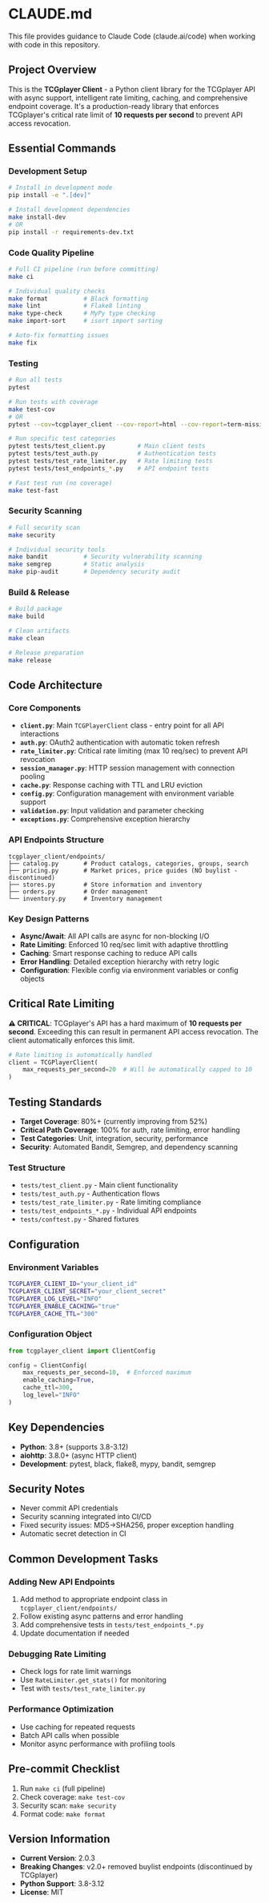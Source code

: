 # CLAUDE.md

This file provides guidance to Claude Code (claude.ai/code) when working with code in this repository.

## Project Overview

This is the **TCGplayer Client** - a Python client library for the TCGplayer API with async support, intelligent rate limiting, caching, and comprehensive endpoint coverage. It's a production-ready library that enforces TCGplayer's critical rate limit of **10 requests per second** to prevent API access revocation.

## Essential Commands

### Development Setup
```bash
# Install in development mode
pip install -e ".[dev]"

# Install development dependencies
make install-dev
# OR
pip install -r requirements-dev.txt
```

### Code Quality Pipeline
```bash
# Full CI pipeline (run before committing)
make ci

# Individual quality checks
make format          # Black formatting
make lint            # Flake8 linting
make type-check      # MyPy type checking
make import-sort     # isort import sorting

# Auto-fix formatting issues
make fix
```

### Testing
```bash
# Run all tests
pytest

# Run tests with coverage
make test-cov
# OR
pytest --cov=tcgplayer_client --cov-report=html --cov-report=term-missing

# Run specific test categories
pytest tests/test_client.py         # Main client tests
pytest tests/test_auth.py           # Authentication tests
pytest tests/test_rate_limiter.py   # Rate limiting tests
pytest tests/test_endpoints_*.py    # API endpoint tests

# Fast test run (no coverage)
make test-fast
```

### Security Scanning
```bash
# Full security scan
make security

# Individual security tools
make bandit          # Security vulnerability scanning
make semgrep         # Static analysis
make pip-audit       # Dependency security audit
```

### Build & Release
```bash
# Build package
make build

# Clean artifacts
make clean

# Release preparation
make release
```

## Code Architecture

### Core Components
- **`client.py`**: Main `TCGPlayerClient` class - entry point for all API interactions
- **`auth.py`**: OAuth2 authentication with automatic token refresh
- **`rate_limiter.py`**: Critical rate limiting (max 10 req/sec) to prevent API revocation
- **`session_manager.py`**: HTTP session management with connection pooling
- **`cache.py`**: Response caching with TTL and LRU eviction
- **`config.py`**: Configuration management with environment variable support
- **`validation.py`**: Input validation and parameter checking
- **`exceptions.py`**: Comprehensive exception hierarchy

### API Endpoints Structure
```
tcgplayer_client/endpoints/
├── catalog.py       # Product catalogs, categories, groups, search
├── pricing.py       # Market prices, price guides (NO buylist - discontinued)
├── stores.py        # Store information and inventory
├── orders.py        # Order management
└── inventory.py     # Inventory management
```

### Key Design Patterns
- **Async/Await**: All API calls are async for non-blocking I/O
- **Rate Limiting**: Enforced 10 req/sec limit with adaptive throttling
- **Caching**: Smart response caching to reduce API calls
- **Error Handling**: Detailed exception hierarchy with retry logic
- **Configuration**: Flexible config via environment variables or config objects

## Critical Rate Limiting

**⚠️ CRITICAL**: TCGplayer's API has a hard maximum of **10 requests per second**. Exceeding this can result in permanent API access revocation. The client automatically enforces this limit.

```python
# Rate limiting is automatically handled
client = TCGPlayerClient(
    max_requests_per_second=20  # Will be automatically capped to 10
)
```

## Testing Standards

- **Target Coverage**: 80%+ (currently improving from 52%)
- **Critical Path Coverage**: 100% for auth, rate limiting, error handling
- **Test Categories**: Unit, integration, security, performance
- **Security**: Automated Bandit, Semgrep, and dependency scanning

### Test Structure
- `tests/test_client.py` - Main client functionality
- `tests/test_auth.py` - Authentication flows
- `tests/test_rate_limiter.py` - Rate limiting compliance
- `tests/test_endpoints_*.py` - Individual API endpoints
- `tests/conftest.py` - Shared fixtures

## Configuration

### Environment Variables
```bash
TCGPLAYER_CLIENT_ID="your_client_id"
TCGPLAYER_CLIENT_SECRET="your_client_secret"
TCGPLAYER_LOG_LEVEL="INFO"
TCGPLAYER_ENABLE_CACHING="true"
TCGPLAYER_CACHE_TTL="300"
```

### Configuration Object
```python
from tcgplayer_client import ClientConfig

config = ClientConfig(
    max_requests_per_second=10,  # Enforced maximum
    enable_caching=True,
    cache_ttl=300,
    log_level="INFO"
)
```

## Key Dependencies

- **Python**: 3.8+ (supports 3.8-3.12)
- **aiohttp**: 3.8.0+ (async HTTP client)
- **Development**: pytest, black, flake8, mypy, bandit, semgrep

## Security Notes

- Never commit API credentials
- Security scanning integrated into CI/CD
- Fixed security issues: MD5→SHA256, proper exception handling
- Automatic secret detection in CI

## Common Development Tasks

### Adding New API Endpoints
1. Add method to appropriate endpoint class in `tcgplayer_client/endpoints/`
2. Follow existing async patterns and error handling
3. Add comprehensive tests in `tests/test_endpoints_*.py`
4. Update documentation if needed

### Debugging Rate Limiting
- Check logs for rate limit warnings
- Use `RateLimiter.get_stats()` for monitoring
- Test with `tests/test_rate_limiter.py`

### Performance Optimization
- Use caching for repeated requests
- Batch API calls when possible
- Monitor async performance with profiling tools

## Pre-commit Checklist

1. Run `make ci` (full pipeline)
2. Check coverage: `make test-cov`
3. Security scan: `make security`
4. Format code: `make format`

## Version Information

- **Current Version**: 2.0.3
- **Breaking Changes**: v2.0+ removed buylist endpoints (discontinued by TCGplayer)
- **Python Support**: 3.8-3.12
- **License**: MIT
